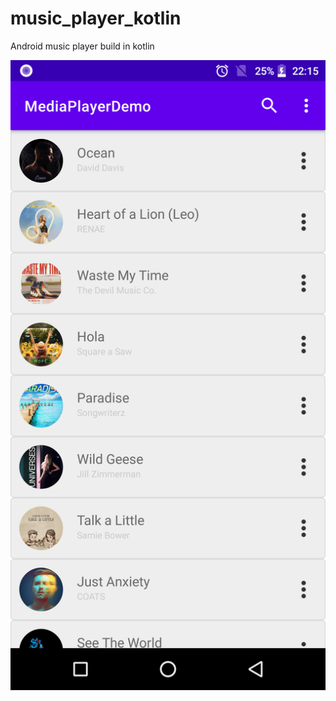 # music_player_kotlin
Android music player build in kotlin

![Music Player](./raw/Screenshot_20201116-221558.png)

